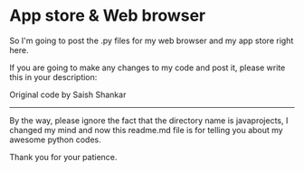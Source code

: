 # App store & Web browser


So I'm going to post the .py files for my web browser and my app store right here.

If you are going to make any changes to my code and post it, please write this in your description:

Original code by Saish Shankar
_______________________________

By the way, please ignore the fact that the directory name is javaprojects, I changed my mind and now this readme.md file is for telling you about my awesome python codes.

Thank you for your patience.
